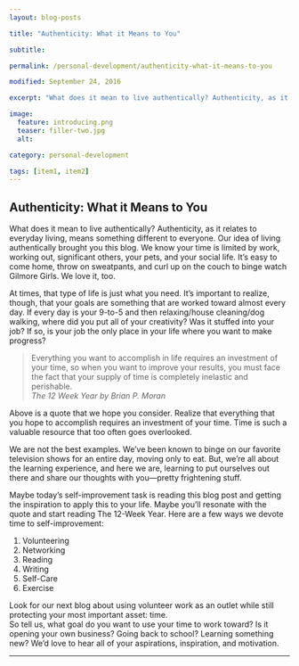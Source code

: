 ```yaml
---
layout: blog-posts

title: "Authenticity: What it Means to You"

subtitle: 

permalink: /personal-development/authenticity-what-it-means-to-you

modified: September 24, 2016

excerpt: "What does it mean to live authentically? Authenticity, as it relates to everyday living, means something different to everyone. Our idea of living authentically brought you this blog."

image:
  feature: introducing.png
  teaser: filler-two.jpg
  alt: 

category: personal-development

tags: [item1, item2]
---
```


## Authenticity: What it Means to You

What does it mean to live authentically? Authenticity, as it relates to everyday living, means something different to everyone. Our idea of living authentically brought you this blog. We know your time is limited by work, working out, significant others, your pets, and your social life. It’s easy to come home, throw on sweatpants, and curl up on the couch to binge watch Gilmore Girls. We love it, too. 

At times, that type of life is just what you need. It’s important to realize, though, that your goals are something that are worked toward almost every day. If every day is your 9-to-5 and then relaxing/house cleaning/dog walking, where did you put all of your creativity? Was it stuffed into your job? If so, is your job the only place in your life where you want to make progress? 

>Everything you want to accomplish in life requires an investment of your time, so when you want to improve your results, you must face the fact that your supply of time is completely inelastic and perishable. <br />
><cite>The 12 Week Year by Brian P. Moran</cite>

Above is a quote that we hope you consider. Realize that everything that you hope to accomplish requires an investment of your time. Time is such a valuable resource that too often goes overlooked. 

We are not the best examples. We’ve been known to binge on our favorite television shows for an entire day, moving only to eat. But, we’re all about the learning experience, and here we are, learning to put ourselves out there and share our thoughts with you—pretty frightening stuff.

Maybe today’s self-improvement task is reading this blog post and getting the inspiration to apply this to your life. Maybe you’ll resonate with the quote and start reading The 12-Week Year. Here are a few ways we devote time to self-improvement: 

1. Volunteering
2. Networking
3. Reading
4. Writing
5. Self-Care
6. Exercise

Look for our next blog about using volunteer work as an outlet while still protecting your most important asset: time.  
So tell us, what goal do you want to use your time to work toward? Is it opening your own business? Going back to school? Learning something new? We’d love to hear all of your aspirations, inspiration, and motivation.


___